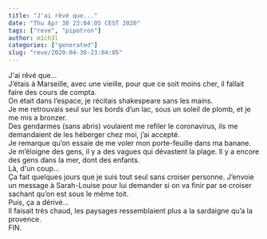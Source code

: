 ```yaml
---
title: "J'ai rêvé que..."
date: "Thu Apr 30 23:04:05 CEST 2020"
tags: ["reve", "pipotron"]
author: m1ch3l
categories: ["generated"]
slug: "reve/2020-04-30-23:04:05"
---
```


J'ai rêvé que...<br>
J’étais à Marseille, avec une vieille, pour que ce soit moins cher, il fallait faire des cours de compta.<br>
On était dans l’espace, je récitais shakespeare sans les mains.<br>
Je me retrouvais seul sur les bords d’un lac, sous un soleil de plomb, et je me mis a bronzer.<br>
Des gendarmes (sans abris) voulaient me refiler le coronavirus, ils me demandaient de les héberger chez moi, j’ai accepté.<br>
Je remarque qu’on essaie de me voler mon porte-feuille dans ma banane. Je m’éloigne des gens, il y a des vagues qui dévastent la plage. Il y a encore des gens dans la mer, dont des enfants.<br>
Là, d'un coup...<br>
Ça fait quelques jours que je suis tout seul sans croiser personne. J’envoie un message à Sarah-Louise pour lui demander si on va finir par se croiser sachant qu’on est sous le même toit.<br>
Puis, ça a dérivé...<br>
Il faisait très chaud, les paysages ressemblaient plus a la sardaigne qu’a la provence.<br>
FIN.<br>
